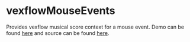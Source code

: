 # vexflowMouseEvents

Provides vexflow musical score context for a mouse event.  Demo can be found [here](https://gdicristofaro.github.io/vexflowMouseEvents/) and source can be found [here](module/src/index.ts).
